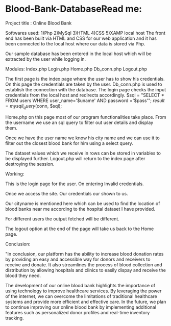 # Blood-Bank-DatabaseRead me:

Project title :  Online Blood Bank










Softwares used:
1)Php
2)MySql
3)HTML
4)CSS
5)XAMP local host
The front end has been built via HTML and CSS for our web application and it has been connected to the local host where our data is stored via Php.


Our sample database has been entered in the local host which will be extracted by the user while logging in.

Modules:
Index.php
Login.php
Home.php
Db_conn.php
Logout.php

The first page is the index page where the user has to show his credentials. On this page the credentials are taken by the user.
Db_conn.php is used to establish the connection with the database.
The login page checks the input credentials from the local host and redirects accordingly.
$sql = "SELECT * FROM users WHERE user_name='$uname' AND password ='$pass'";
$result = mysqli_query($conn, $sql);

Home.php on this page most of our program functionalities take place.
From the username we use an sql query to filter out user details and display them.

Once we have the user name we know his city name and we can use it to filter out the closest blood bank for him using a select query.



The dataset values which we receive in rows can be stored in variables to be displayed further.
Logout.php will return to the index page after destroying the session.








Working:


This is the login page for the user.
On entering Invalid credentials.

Once we access the site.
Our credentials our shown to us.


Our cityname is mentioned here which can be used to find the location of blood banks near me according to the hospital dataset I have provided.

For different users the output fetched will be different.





The logout option at the end of the page will take us back to the Home page.





Conclusion:

"In conclusion, our platform has the ability to increase blood donation rates by providing an easy and accessible way for donors and receivers  to receive  and donate. It also streamlines the process of blood collection and distribution by allowing hospitals and clinics to easily dispay  and receive the blood they need.

The development of our online blood bank highlights the importance of using technology to improve healthcare services. By leveraging the power of the internet, we can overcome the limitations of traditional healthcare systems and provide more efficient and effective care.
In the future, we plan to continue improving our online blood bank by implementing additional features such as personalized donor profiles and real-time inventory tracking.








